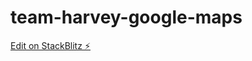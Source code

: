 # team-harvey-google-maps

[Edit on StackBlitz ⚡️](https://stackblitz.com/edit/team-harvey-google-maps)